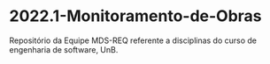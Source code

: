 # 2022.1-Monitoramento-de-Obras
Repositório da Equipe MDS-REQ referente a disciplinas do curso de engenharia de software, UnB.
